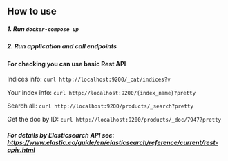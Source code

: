 ## How to use
##### 1. Run `docker-compose up`
##### 2. Run application and call endpoints

#### For checking you can use basic Rest API

Indices info: `curl http://localhost:9200/_cat/indices?v`

Your index info: `curl http://localhost:9200/{index_name}?pretty`

Search all: `curl http://localhost:9200/products/_search?pretty`

Get the doc by ID: `curl http://localhost:9200/products/_doc/7947?pretty`

##### For details by Elasticsearch API see: https://www.elastic.co/guide/en/elasticsearch/reference/current/rest-apis.html

